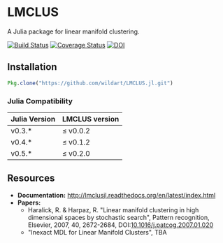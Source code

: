 # LMCLUS

A Julia package for linear manifold clustering.

[![Build Status](https://travis-ci.org/wildart/LMCLUS.jl.svg?branch=master)](https://travis-ci.org/wildart/LMCLUS.jl)
[![Coverage Status](https://coveralls.io/repos/wildart/LMCLUS.jl/badge.png?branch=master)](https://coveralls.io/r/wildart/LMCLUS.jl)
[![DOI](https://zenodo.org/badge/19164/wildart/LMCLUS.jl.svg)](https://zenodo.org/badge/latestdoi/19164/wildart/LMCLUS.jl)

## Installation

```julia
Pkg.clone("https://github.com/wildart/LMCLUS.jl.git")
```

### Julia Compatibility
| Julia Version | LMCLUS version |
|---------------|----------------|
|v0.3.*|≤ v0.0.2|
|v0.4.*|≤ v0.1.2|
|v0.5.*|≤ v0.2.0|

## Resources
- **Documentation:** <http://lmclusjl.readthedocs.org/en/latest/index.html>
- **Papers:**
    - Haralick, R. & Harpaz, R. "Linear manifold clustering in high dimensional spaces by stochastic search", Pattern recognition, Elsevier, 2007, 40, 2672-2684, DOI:[10.1016/j.patcog.2007.01.020](http://dx.doi.org/10.1016/j.patcog.2007.01.020)
    - "Inexact MDL for Linear Manifold Clusters", TBA

